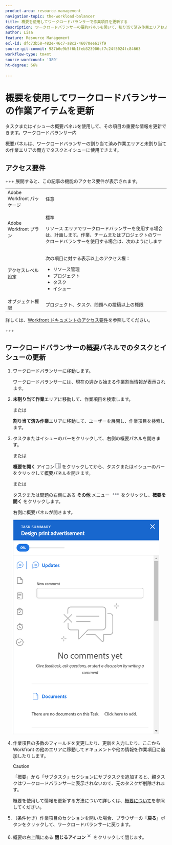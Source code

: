 ```yaml
---
product-area: resource-management
navigation-topic: the-workload-balancer
title: 概要を使用してワークロードバランサーで作業項目を更新する
description: ワークロードバランサーの要約パネルを開いて、割り当て済み作業エリアおよび未割り当て作業エリアの作業項目を更新できます。
author: Lisa
feature: Resource Management
exl-id: dfc73b58-482e-46c7-a8c2-46070ee617f9
source-git-commit: 987b6e9b5f6b1feb323906cf7c24f5024fc84663
workflow-type: tm+mt
source-wordcount: '389'
ht-degree: 66%

---
```


# 概要を使用してワークロードバランサーの作業アイテムを更新

タスクまたはイシューの概要パネルを使用して、その項目の重要な情報を更新できます。ワークロードバランサー内

概要パネルは、ワークロードバランサーの割り当て済み作業エリアと未割り当ての作業エリアの両方でタスクとイシューに使用できます。

## アクセス要件

+++ 展開すると、この記事の機能のアクセス要件が表示されます。

<table style="table-layout:auto"> 
 <col> 
 <col> 
 <tbody> 
  <tr> 
   <td>Adobe Workfront パッケージ</td> 
   <td><p>任意</p></td>
  </tr>
  <tr> 
   <td>Adobe Workfront プラン</td> 
   <td><p>標準</p>
       <p>リソース エリアでワークロードバランサーを使用する場合は、計画します。作業、チームまたはプロジェクトのワークロードバランサーを使用する場合は、次のようにします</p></td>
  </tr>
  <tr> 
   <td>アクセスレベル設定</td> 
   <td> <p>次の項目に対する表示以上のアクセス権：</p> 
    <ul> 
     <li>リソース管理</li> 
     <li>プロジェクト</li> 
     <li>タスク</li> 
     <li>イシュー</li> 
    </ul>
   </td> 
  </tr> 
  <tr> 
   <td>オブジェクト権限</td> 
   <td>プロジェクト、タスク、問題への投稿以上の権限</td> 
  </tr> 
 </tbody> 
</table>

詳しくは、[Workfront ドキュメントのアクセス要件](/help/quicksilver/administration-and-setup/add-users/access-levels-and-object-permissions/access-level-requirements-in-documentation.md)を参照してください。

+++

## ワークロードバランサーの概要パネルでのタスクとイシューの更新

1. ワークロードバランサーに移動します。

   ワークロードバランサーには、現在の週から始まる作業割当情報が表示されます。

1. **未割り当て作業**&#x200B;エリアに移動して、作業項目を検索します。

   または

   **割り当て済み作業**&#x200B;エリアに移動して、ユーザーを展開し、作業項目を検索します。

1. タスクまたはイシューのバーをクリックして、右側の概要パネルを開きます。

   または

   **概要を開く** アイコン ![&#x200B; 概要を開くアイコン &#x200B;](assets/summary-panel-icon.png) をクリックしてから、タスクまたはイシューのバーをクリックして概要パネルを開きます。

   または

   タスクまたは問題の右側にある **その他** メニュー ![&#x200B; その他のアイコン &#x200B;](assets/more-icon.png) をクリックし、**概要を開く** をクリックします。

   右側に概要パネルが開きます。

   ![概要パネル](assets/summary-panel-task-wb-new-comments.png)

1. 作業項目の多数のフィールドを変更したり、更新を入力したり、ここから Workfront の他のエリアに移動してドキュメントや他の情報を作業項目に追加したりします。

   >[!CAUTION]
   >
   >「概要」から「サブタスク」セクションにサブタスクを追加すると、親タスクはワークロードバランサーに表示されないので、元のタスクが削除されます。

   概要を使用して情報を更新する方法について詳しくは、[概要について](../../workfront-basics/the-new-workfront-experience/summary-overview.md)を参照してください。

1. （条件付き）作業項目のセクションを開いた場合、ブラウザーの「**戻る**」ボタンをクリックして、ワークロードバランサーに戻ります。
1. 概要の右上隅にある **閉じるアイコン**![&#x200B; 閉じるアイコン &#x200B;](assets/close-icon.png) をクリックして閉じます。
